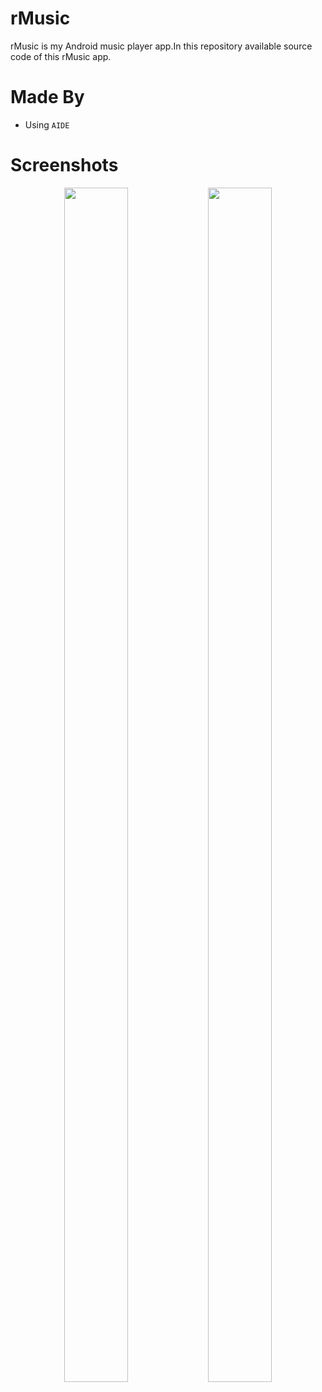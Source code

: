 # rMusic
rMusic is my Android music player app.In this repository available source code of this rMusic app.

# Made By
* Using `AIDE`

# Screenshots
<p align="center">
<img width="45%" height="70%" src="https://user-images.githubusercontent.com/71178740/215259682-fed0b363-7bc6-415f-abfb-4fa62357ab09.png"/>
<img width="45%" height="70%" src="https://user-images.githubusercontent.com/71178740/215259700-e849ef23-e54f-4724-977c-3a714177c82c.png"/>
</p>


